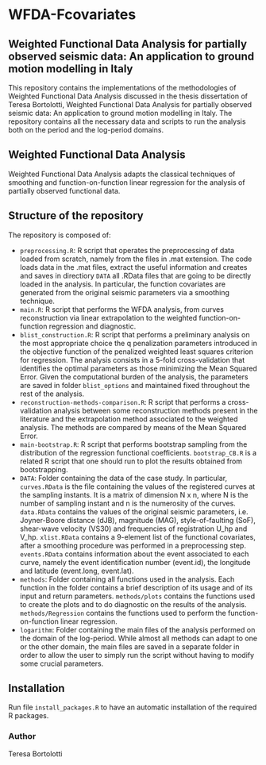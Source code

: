 # WFDA-Fcovariates

## Weighted Functional Data Analysis for partially observed seismic data: An application to ground motion modelling in Italy

This repository contains the implementations of the methodologies of Weighted Functional Data Analysis discussed in the thesis dissertation of Teresa Bortolotti, Weighted Functional Data Analysis for partially observed seismic data: An application to ground motion modelling in Italy. The repository contains all the necessary data and scripts to run the analysis both on the period and the log-period domains.

## Weighted Functional Data Analysis
Weighted Functional Data Analysis adapts the classical techniques of smoothing and function-on-function linear regression for the analysis of partially observed
functional data.

## Structure of the repository
The repository is composed of:
* `preprocessing.R`: R script that operates the preprocessing of data loaded from scratch, namely from the files in .mat extension. The code loads data in the .mat files, extract the useful information and creates and saves in directiory `DATA` all .RData files that are going to be directly loaded in the analysis. In particular, the function covariates are generated from the original seismic parameters via a smoothing technique.
* `main.R`: R script that performs the WFDA analysis, from curves reconstruction via linear extrapolation to the weighted function-on-function regression and diagnostic.
* `blist_construction.R`: R script that performs a preliminary analysis on the most appropriate choice the q penalization parameters introduced in the objective function of the penalized weighted least squares criterion for regression. The analysis consists in a 5-fold cross-validation that identifies the optimal parameters as those minimizing the Mean Squared Error. Given the computational burden of the analysis, the parameters are saved in folder `blist_options` and maintained fixed throughout the rest of the analysis.
* `reconstruction-methods-comparison.R`: R script that performs a cross-validation analysis between some reconstruction methods present in the literature and the extrapolation method associated to the weighted analysis. The methods are compared by means of the Mean Squared Error.
* `main-bootstrap.R`: R script that performs bootstrap sampling from the distribution of the regression functional coefficients. `bootstrap_CB.R` is a related R script that one should run to plot the results obtained from bootstrapping.
* `DATA`: Folder containing the data of the case study. In particular, `curves.RData` is the file containing the values of the registered curves at the sampling instants. It is a matrix of dimension N x n, where N is the number of sampling instant and n is the numerosity of the curves. `data.RData` contains the values of the original seismic parameters, i.e. Joyner-Boore distance (dJB), magnitude (MAG), style-of-faulting (SoF), shear-wave velocity (VS30) and frequencies of registration U_hp and V_hp. `xlist.RData` contains a 9-element list of the functional covariates, after a smoothing procedure was performed in a preprocessing step. `events.RData` contains information about the event associated to each curve, namely the event identification number (event.id), the longitude and latitude (event.long, event.lat).
* `methods`: Folder containing all functions used in the analysis. Each function in the folder contains a brief description of its usage and of its input and return parameters.  `methods/plots` contains the functions used to create the plots and to do diagnostic on the results of the analysis. `methods/Regression` contains the functions used to perform the function-on-function linear regression.
* `logarithm`: Folder containing the main files of the analysis performed on the domain of the log-period. While almost all methods can adapt to one or the other domain, the main files are saved in a separate folder in order to allow the user to simply run the script without having to modify some crucial parameters.

## Installation

Run file `install_packages.R` to have an automatic installation of the required R packages.

### Author
Teresa Bortolotti
